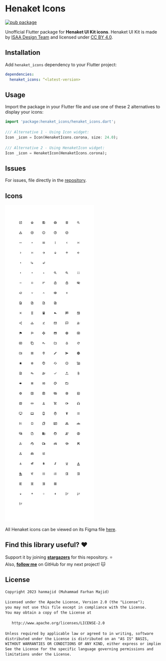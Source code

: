 # Henaket Icons

[![pub package](https://img.shields.io/pub/v/henaket_icons.svg)](https://pub.dev/packages/henaket_icons)

Unofficial Flutter package for **Henaket UI Kit icons**. Henaket UI Kit is made by [ISAA Design Team](https://www.figma.com/@ISAAGOV) and licensed under [CC BY 4.0](https://creativecommons.org/licenses/by/4.0/).

## Installation

Add `henaket_icons` dependency to your Flutter project:

```yaml
dependencies:
  henaket_icons: ^<latest-version>
```

## Usage

Import the package in your Flutter file and use one of these 2 alternatives to display your icons:

```dart
import 'package:henaket_icons/henaket_icons.dart';

/// Alternative 1 - Using Icon widget:
Icon _icon = Icon(HenaketIcons.corona, size: 24.0);

/// Alternative 2 - Using HenaketIcon widget:
Icon _icon = HenaketIcon(HenaketIcons.corona);
```

## Issues

For issues, file directly in the [repository](https://github.com/hanmajid/henaket_icons/issues).

## Icons

<img src="https://raw.githubusercontent.com/hanmajid/henaket_icons/refs/heads/main/henaket-icons.png">

All Henaket icons can be viewed on its Figma file [here](https://www.figma.com/community/file/1179442320711977498).

## Find this library useful? ❤️

Support it by joining __[stargazers](https://github.com/hanmajid/henaket_icons/stargazers)__ for this repository. ⭐️ <br>
Also, __[follow me](https://github.com/hanmajid)__ on GitHub for my next project! 🐱

## License

```xml
Copyright 2023 hanmajid (Muhammad Farhan Majid)

Licensed under the Apache License, Version 2.0 (the "License");
you may not use this file except in compliance with the License.
You may obtain a copy of the License at

   http://www.apache.org/licenses/LICENSE-2.0

Unless required by applicable law or agreed to in writing, software
distributed under the License is distributed on an "AS IS" BASIS,
WITHOUT WARRANTIES OR CONDITIONS OF ANY KIND, either express or implied.
See the License for the specific language governing permissions and
limitations under the License.
```